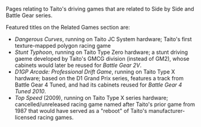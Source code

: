 Pages relating to Taito's driving games that are related to Side by Side and Battle Gear series.

Featured titles on the Related Games section are:

- *Dangerous Curves*, running on Taito JC System hardware; Taito's first texture-mapped polygon racing game
- *Stunt Typhoon*, running on Taito Type Zero hardware; a stunt driving gaeme developed by Taito's GMCG division (instead of GM2), whose cabinets would later be reused for *Battle Gear 2V*.
- *D1GP Arcade: Professional Drift Game*, running on Taito Type X hardware; based on the D1 Grand Prix series, features a track from Battle Gear 4 Tuned, and had its cabinets reused for *Battle Gear 4 Tuned 2010*.
- *Top Speed* (2009), running on Taito Type X series hardware; cancelled/unreleased racing game named after Taito's prior game from 1987 that would have served as a "reboot" of Taito's manufacturer-licensed racing games.
